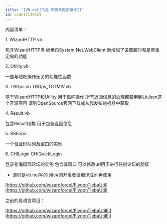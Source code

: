 ```yaml
---
title: "[VB.net]飞龙·网页及贴吧操作II"
id: csdn17139321
---
```


内容清单：

1\. WizardHTTP.vb

包含WizardHTTP类 继承自System.Net.WebClient 新增加了设置超时和是否重定向的功能

2\. Utility.vb

一些与贴吧操作无关的功能性函数

3\. TBOps.vb TBOps_TGTMIV.vb

基于WizardHTTP和Utility 用于贴吧操作 所有返回信息的处理都要用到LitJson这个开源项目 请到OpenSource官网下载或从我发布的机器中获取

4\. Result.vb

包含Result结构 用于包装返回信息

5\. BSForm

一个验证码队列及窗口的实例

6\. CHILogin CHIQuickLogin

登录苍海国际论坛的实例 包含其窗口 可以修改url用于进行任何论坛的验证

* 源码是vb.net写的 用c#的开发者请编译成dll再使用

[https://github.com/wizardforcel/FlygonTiebaUtil](https://github.com/wizardforcel/FlygonTiebaUtil)

之前的易语言项目：

[https://github.com/wizardforcel/FlygonTiebaUtilEl](https://github.com/wizardforcel/FlygonTiebaUtilEl)